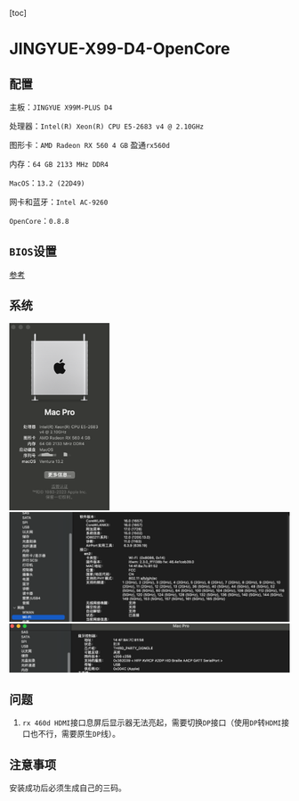 [toc]

# JINGYUE-X99-D4-OpenCore

## 配置

主板：`JINGYUE X99M-PLUS D4`

处理器：`Intel(R) Xeon(R) CPU E5-2683 v4 @ 2.10GHz`

图形卡：`AMD Radeon RX 560 4 GB` 盈通`rx560d`

内存：`64 GB 2133 MHz DDR4`

`MacOS`：`13.2 (22D49)`

网卡和蓝牙：`Intel AC-9260`

`OpenCore`：`0.8.8`

## `BIOS`设置

[参考](https://github.com/hackintosh-club/JINGYUE-X99M-PLUS-D4-OpenCore?tab=readme-ov-file)

## 系统

<img src="https://raw.githubusercontent.com/XiWeiGu/typora/main/image-20240112092247409.png" alt="image-20240112092247409" style="zoom:33%;" />

<img src="https://raw.githubusercontent.com/XiWeiGu/typora/main/image-20240112092523307.png" alt="image-20240112092523307" style="zoom:50%;" />

<img src="https://raw.githubusercontent.com/XiWeiGu/typora/main/image-20240112092558885.png" alt="image-20240112092558885" style="zoom:50%;" />

## 问题

1. `rx 460d HDMI`接口息屏后显示器无法亮起，需要切换`DP`接口（使用`DP`转`HDMI`接口也不行，需要原生`DP`线）。

## 注意事项

安装成功后必须生成自己的三码。
